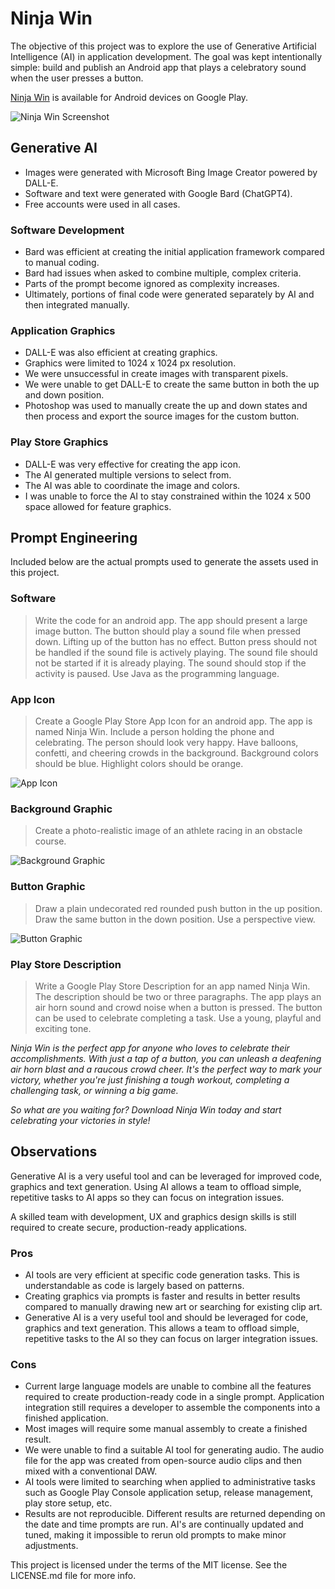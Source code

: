 # Ninja Win

The objective of this project was to explore the use of Generative Artificial Intelligence (AI) in application development. The goal was kept intentionally simple: build and publish an Android app that plays a celebratory sound when the user presses a button.

[Ninja Win](https://play.google.com/store/apps/details?id=com.coresoftwaredesign.ninjawin) is available for Android devices on Google Play.

![Ninja Win Screenshot](docs/images/Screenshot_240.jpg "Ninja Win Screenshot")

## Generative AI

* Images were generated with Microsoft Bing Image Creator powered by DALL-E.
* Software and text were generated with Google Bard (ChatGPT4).
* Free accounts were used in all cases.

### Software Development

* Bard was efficient at creating the initial application framework compared to manual coding.
* Bard had issues when asked to combine multiple, complex criteria.
* Parts of the prompt become ignored as complexity increases.
* Ultimately, portions of final code were generated separately by AI and then integrated manually.

### Application Graphics

* DALL-E was also efficient at creating graphics.
* Graphics were limited to 1024 x 1024 px resolution.
* We were unsuccessful in create images with transparent pixels. 
* We were unable to get DALL-E to create the same button in both the up and down position.
* Photoshop was used to manually create the up and down states and then process and export the source images for the custom button.

### Play Store Graphics

* DALL-E was very effective for creating the app icon.
* The AI generated multiple versions to select from.
* The AI was able to coordinate the image and colors.
* I was unable to force the AI to stay constrained within the 1024 x 500 space allowed for feature graphics.

## Prompt Engineering

Included below are the actual prompts used to generate the assets used in this project.

### Software

> Write the code for an android app. The app should present a large image button. The button should play a sound file when pressed down. Lifting up of the button has no effect. Button press should not be handled if the sound file is actively playing. The sound file should not be started if it is already playing. The sound should stop if the activity is paused. Use Java as the programming language.

### App Icon

> Create a Google Play Store App Icon for an android app. The app is named Ninja Win. Include a person holding the phone and celebrating. The person should look very happy. Have balloons, confetti, and cheering crowds in the background. Background colors should be blue. Highlight colors should be orange.

![App Icon](app/src/main/res/mipmap-xxxhdpi/ic_launcher.webp "App Icon")

### Background Graphic

 > Create a photo-realistic image of an athlete racing in an obstacle course.

![Background Graphic](app/src/main/res/drawable-mdpi/background_ai_guy.jpg "Background Graphic")

### Button Graphic

> Draw a plain undecorated red rounded push button in the up position. Draw the same button in the down position. Use a perspective view.

![Button Graphic](app/src/main/res/drawable-mdpi/win_button_up.png "Button Graphic")

### Play Store Description

> Write a Google Play Store Description for an app named Ninja Win. The description should be two or three paragraphs. The app plays an air horn sound and crowd noise when a button is pressed. The button can be used to celebrate completing a task. Use a young, playful and exciting tone.

*Ninja Win is the perfect app for anyone who loves to celebrate their accomplishments. With just a tap of a button, you can unleash a deafening air horn blast and a raucous crowd cheer. It's the perfect way to mark your victory, whether you're just finishing a tough workout, completing a challenging task, or winning a big game.*

*So what are you waiting for? Download Ninja Win today and start celebrating your victories in style!*

## Observations

Generative AI is a very useful tool and can be leveraged for improved code, graphics and text generation. Using AI allows a team to offload simple, repetitive tasks to AI apps so they can focus on integration issues. 

A skilled team with development, UX and graphics design skills is still required to create secure, production-ready applications.

### Pros

* AI tools are very efficient at specific code generation tasks. This is understandable as code is largely based on patterns.
* Creating graphics via prompts is faster and results in better results compared to manually drawing new art or searching for existing clip art.
* Generative AI is a very useful tool and should be leveraged for code, graphics and text generation. This allows a team to offload simple, repetitive tasks to the AI so they can focus on larger integration issues.

### Cons

* Current large language models are unable to combine all the features required to create production-ready code in a single prompt. Application integration still requires a developer to assemble the components into a finished application.
* Most images will require some manual assembly to create a finished result.
* We were unable to find a suitable AI tool for generating audio. The audio file for the app was created from open-source audio clips and then mixed with a conventional DAW.
* AI tools were limited to searching when applied to administrative tasks such as Google Play Console application setup, release management, play store setup, etc.
* Results are not reproducible. Different results are returned depending on the date and time prompts are run. AI's are continually updated and tuned, making it impossible to rerun old prompts to make minor adjustments.

This project is licensed under the terms of the MIT license. See the LICENSE.md file for more info.